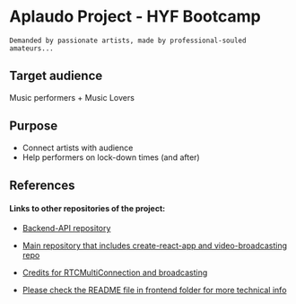 # Aplaudo Project - HYF Bootcamp

`Demanded by passionate artists, made by professional-souled amateurs...`

## Target audience

Music performers + Music Lovers

## Purpose

- Connect artists with audience
- Help performers on lock-down times (and after)

## References

#### Links to other repositories of the project:

- [Backend-API repository](https://github.com/Rashaali84/AplaudoApi)

- [Main repository that includes create-react-app and video-broadcasting repo](https://github.com/Rashaali84/Aplaudo)

- [Credits for RTCMultiConnection and broadcasting](https://github.com/muaz-khan/RTCMultiConnection/blob/master/demos/video-broadcasting.html)

- [Please check the README file in frontend folder for more technical info](frontend/README.md)
